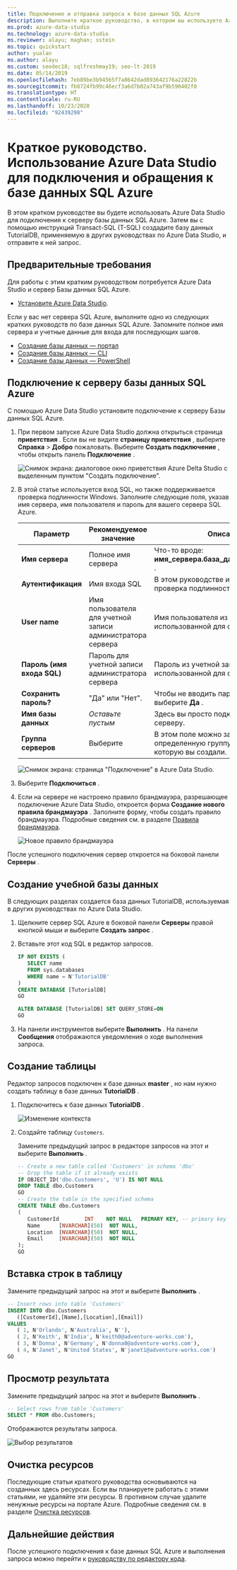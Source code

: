 ```yaml
---
title: Подключение и отправка запроса к базе данных SQL Azure
description: Выполните краткое руководство, в котором вы используете Azure Data Studio для подключения к серверу базы данных SQL Azure, а затем создадите базу данных и отправите к ней запрос.
ms.prod: azure-data-studio
ms.technology: azure-data-studio
ms.reviewer: alayu; maghan; sstein
ms.topic: quickstart
author: yualan
ms.author: alayu
ms.custom: seodec18; sqlfreshmay19; seo-lt-2019
ms.date: 05/14/2019
ms.openlocfilehash: 7eb89be3b94565f7a8642dad893642176a22822b
ms.sourcegitcommit: fb8724fb99c46ecf3a6d7b02a743af9b590402f0
ms.translationtype: HT
ms.contentlocale: ru-RU
ms.lasthandoff: 10/23/2020
ms.locfileid: "92439298"
---
```

# <a name="quickstart-use-azure-data-studio-to-connect-and-query-azure-sql-database"></a>Краткое руководство. Использование Azure Data Studio для подключения и обращения к базе данных SQL Azure

В этом кратком руководстве вы будете использовать Azure Data Studio для подключения к серверу базы данных SQL Azure. Затем вы с помощью инструкций Transact-SQL (T-SQL) создадите базу данных TutorialDB, применяемую в других руководствах по Azure Data Studio, и отправите к ней запрос.

## <a name="prerequisites"></a>Предварительные требования

Для работы с этим кратким руководством потребуется Azure Data Studio и сервер Базы данных SQL Azure.

- [Установите Azure Data Studio](./download-azure-data-studio.md?view=sql-server-ver15).

Если у вас нет сервера SQL Azure, выполните одно из следующих кратких руководств по базе данных SQL Azure. Запомните полное имя сервера и учетные данные для входа для последующих шагов.

- [Создание базы данных — портал](/azure/sql-database/sql-database-get-started-portal)
- [Создание базы данных — CLI](/azure/sql-database/sql-database-get-started-cli)
- [Создание базы данных — PowerShell](/azure/sql-database/sql-database-get-started-powershell)


## <a name="connect-to-your-azure-sql-database-server"></a>Подключение к серверу базы данных SQL Azure

С помощью Azure Data Studio установите подключение к серверу Базы данных SQL Azure.

1. При первом запуске Azure Data Studio должна открыться страница **приветствия** . Если вы не видите **страницу приветствия** , выберите **Справка** > **Добро** пожаловать. Выберите **Создать подключение** , чтобы открыть панель **Подключение** .
   
   ![Снимок экрана: диалоговое окно приветствия Azure Delta Studio с выделенным пунктом "Создать подключение".](media/quickstart-sql-database/new-connection-icon.png)

2. В этой статье используется вход SQL, но также поддерживается проверка подлинности Windows. Заполните следующие поля, указав имя сервера, имя пользователя и пароль для вашего сервера SQL Azure.

   | Параметр       | Рекомендуемое значение | Описание |
   | ------------ | ------------------ | ------------------------------------------------- | 
   | **Имя сервера** | Полное имя сервера | Что-то вроде: **имя_сервера.база_данных.windows.net** . |
   | **Аутентификация** | Имя входа SQL| В этом руководстве используется проверка подлинности SQL. |
   | **User name** | Имя пользователя для учетной записи администратора сервера | Имя пользователя из учетной записи, использованной для создания сервера. |
   | **Пароль (имя входа SQL)** | Пароль для учетной записи администратора сервера | Пароль из учетной записи, использованной для создания сервера. |
   | **Сохранить пароль?** | "Да" или "Нет". | Чтобы не вводить пароль каждый раз, выберите **Да** . |
   | **Имя базы данных** | *Оставьте пустым* | Здесь вы просто подключаетесь к серверу. |
   | **Группа серверов** | Выберите <Default> | В этом поле можно задать определенную группу серверов, которую вы создали. | 

   ![Снимок экрана: страница "Подключение" в Azure Data Studio.](media/quickstart-sql-database/new-connection-screen.png)  

3. Выберите **Подключиться** .

4. Если на сервере не настроено правило брандмауэра, разрешающее подключение Azure Data Studio, откроется форма **Создание нового правила брандмауэра** . Заполните форму, чтобы создать правило брандмауэра. Подробные сведения см. в разделе [Правила брандмауэра](/azure/sql-database/sql-database-firewall-configure).

   ![Новое правило брандмауэра](media/quickstart-sql-database/firewall.png)  

После успешного подключения сервер откроется на боковой панели **Серверы** .

## <a name="create-the-tutorial-database"></a>Создание учебной базы данных

В следующих разделах создается база данных TutorialDB, используемая в других руководствах по Azure Data Studio.

1. Щелкните сервер SQL Azure в боковой панели **Серверы** правой кнопкой мыши и выберите **Создать запрос** .

1. Вставьте этот код SQL в редактор запросов.

   ```sql
   IF NOT EXISTS (
      SELECT name
      FROM sys.databases
      WHERE name = N'TutorialDB'
   )
   CREATE DATABASE [TutorialDB]
   GO

   ALTER DATABASE [TutorialDB] SET QUERY_STORE=ON
   GO
   ```

1. На панели инструментов выберите **Выполнить** . На панели **Сообщения** отображаются уведомления о ходе выполнения запроса.

## <a name="create-a-table"></a>Создание таблицы

Редактор запросов подключен к базе данных **master** , но нам нужно создать таблицу в базе данных **TutorialDB** . 

1. Подключитесь к базе данных **TutorialDB** .

   ![Изменение контекста](media/quickstart-sql-database/change-context2.png)



1. Создайте таблицу `Customers`. 

   Замените предыдущий запрос в редакторе запросов на этот и выберите **Выполнить** .

   ```sql
   -- Create a new table called 'Customers' in schema 'dbo'
   -- Drop the table if it already exists
   IF OBJECT_ID('dbo.Customers', 'U') IS NOT NULL
   DROP TABLE dbo.Customers
   GO
   -- Create the table in the specified schema
   CREATE TABLE dbo.Customers
   (
      CustomerId        INT    NOT NULL   PRIMARY KEY, -- primary key column
      Name      [NVARCHAR](50)  NOT NULL,
      Location  [NVARCHAR](50)  NOT NULL,
      Email     [NVARCHAR](50)  NOT NULL
   );
   GO
   ```


## <a name="insert-rows-into-the-table"></a>Вставка строк в таблицу

Замените предыдущий запрос на этот и выберите **Выполнить** .

   ```sql
   -- Insert rows into table 'Customers'
   INSERT INTO dbo.Customers
      ([CustomerId],[Name],[Location],[Email])
   VALUES
      ( 1, N'Orlando', N'Australia', N''),
      ( 2, N'Keith', N'India', N'keith0@adventure-works.com'),
      ( 3, N'Donna', N'Germany', N'donna0@adventure-works.com'),
      ( 4, N'Janet', N'United States', N'janet1@adventure-works.com')
   GO
   ```

## <a name="view-the-result"></a>Просмотр результата

Замените предыдущий запрос на этот и выберите **Выполнить** .

   ```sql
   -- Select rows from table 'Customers'
   SELECT * FROM dbo.Customers;
   ```

Отображаются результаты запроса.

   ![Выбор результатов](media/quickstart-sql-database/select-results2.png)


## <a name="clean-up-resources"></a>Очистка ресурсов

Последующие статьи краткого руководства основываются на созданных здесь ресурсах. Если вы планируете работать с этими статьями, не удаляйте эти ресурсы. В противном случае удалите ненужные ресурсы на портале Azure. Подробные сведения см. в разделе [Очистка ресурсов](/azure/sql-database/sql-database-get-started-portal#clean-up-resources).

## <a name="next-steps"></a>Дальнейшие действия

После успешного подключения к базе данных SQL Azure и выполнения запроса можно перейти к [руководству по редактору кода](tutorial-sql-editor.md).